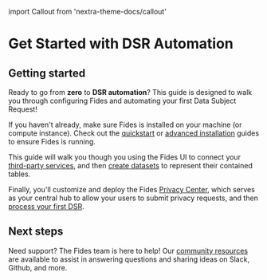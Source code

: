 import Callout from 'nextra-theme-docs/callout'

# Get Started with DSR Automation

## Getting started
Ready to go from **zero** to **DSR automation**? This guide is designed to walk you through configuring Fides and automating your first Data Subject Request! 

<Callout>If you haven't already, make sure Fides is installed on your machine (or compute instance). Check out the [quickstart](../installation/quickstart) or [advanced installation](../installation/advanced) guides to ensure Fides is running.</Callout>

This guide will walk you though you using the Fides UI to connect your [third-party services](./configure_connectors), and then [create datasets](./connect_databases) to represent their contained tables.

Finally, you'll customize and deploy the Fides [Privacy Center](./privacy_center), which serves as your central hub to allow your users to submit privacy requests, and then [process your first DSR](./dsr_processing).

## Next steps
Need support? The Fides team is here to help! Our [community resources](./community/overview) are available to assist in answering questions and sharing ideas on Slack, Github, and more.